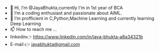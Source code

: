 - 👋 Hi, I’m @JayaBhukta,currently I'm in 1st year of BCA
- 👀 I’m a coding enthusiast and passionate about AIML.
- 🌱 I’m profficient in C,Python,Machine Learning and currently learning Deep Learning
- 📫 How to reach me ...
- linkedin👉 https://www.linkedin.com/in/jaya-bhukta-a8a34321b
- E-mail 👉 jayabhukta@gmail.com

<!---
JayaBhukta/JayaBhukta is a ✨ special ✨ repository because its `README.md` (this file) appears on your GitHub profile.
You can click the Preview link to take a look at your changes.
--->
